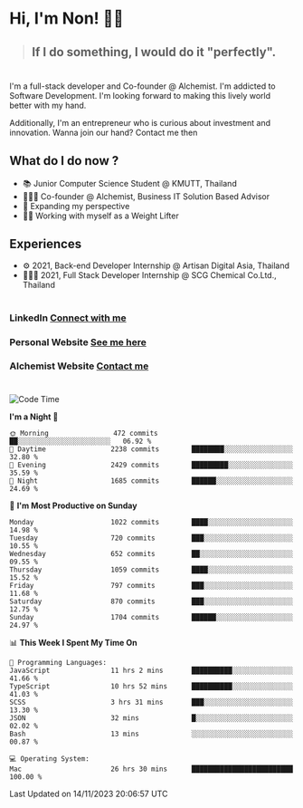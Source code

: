 # Hi, I'm Non! 🖐🏻

> ## If I do something, I would do it "perfectly".

#

I'm a full-stack developer and Co-founder @ Alchemist. I'm addicted to Software Development. I'm looking forward to making this lively world better with my hand.

Additionally, I'm an entrepreneur who is curious about investment and innovation. Wanna join our hand? Contact me then

## What do I do now ?

- 📚 Junior Computer Science Student @ KMUTT, Thailand
- 🧑🏻‍💻 Co-founder @ Alchemist, Business IT Solution Based Advisor
- 🌈 Expanding my perspective
- 🏋🏻 Working with myself as a Weight Lifter

## Experiences

- ⚙️ 2021, Back-end Developer Internship @ Artisan Digital Asia, Thailand
- 🧑🏻‍💻 2021, Full Stack Developer Internship @ SCG Chemical Co.Ltd., Thailand

#

### LinkedIn [Connect with me](https://www.linkedin.com/in/non-nontra/)

### Personal Website [See me here](https://nonnontra.com/)

### Alchemist Website [Contact me](https://alchemist-softwarehouse.co/)

#

<!--START_SECTION:waka-->
![Code Time](http://img.shields.io/badge/Code%20Time-3%2C326%20hrs%208%20mins-blue)

**I'm a Night 🦉** 

```text
🌞 Morning                472 commits         ██░░░░░░░░░░░░░░░░░░░░░░░   06.92 % 
🌆 Daytime                2238 commits        ████████░░░░░░░░░░░░░░░░░   32.80 % 
🌃 Evening                2429 commits        █████████░░░░░░░░░░░░░░░░   35.59 % 
🌙 Night                  1685 commits        ██████░░░░░░░░░░░░░░░░░░░   24.69 % 
```
📅 **I'm Most Productive on Sunday** 

```text
Monday                   1022 commits        ████░░░░░░░░░░░░░░░░░░░░░   14.98 % 
Tuesday                  720 commits         ███░░░░░░░░░░░░░░░░░░░░░░   10.55 % 
Wednesday                652 commits         ██░░░░░░░░░░░░░░░░░░░░░░░   09.55 % 
Thursday                 1059 commits        ████░░░░░░░░░░░░░░░░░░░░░   15.52 % 
Friday                   797 commits         ███░░░░░░░░░░░░░░░░░░░░░░   11.68 % 
Saturday                 870 commits         ███░░░░░░░░░░░░░░░░░░░░░░   12.75 % 
Sunday                   1704 commits        ██████░░░░░░░░░░░░░░░░░░░   24.97 % 
```


📊 **This Week I Spent My Time On** 

```text
💬 Programming Languages: 
JavaScript               11 hrs 2 mins       ██████████░░░░░░░░░░░░░░░   41.66 % 
TypeScript               10 hrs 52 mins      ██████████░░░░░░░░░░░░░░░   41.03 % 
SCSS                     3 hrs 31 mins       ███░░░░░░░░░░░░░░░░░░░░░░   13.30 % 
JSON                     32 mins             █░░░░░░░░░░░░░░░░░░░░░░░░   02.02 % 
Bash                     13 mins             ░░░░░░░░░░░░░░░░░░░░░░░░░   00.87 % 

💻 Operating System: 
Mac                      26 hrs 30 mins      █████████████████████████   100.00 % 
```


 Last Updated on 14/11/2023 20:06:57 UTC
<!--END_SECTION:waka-->
